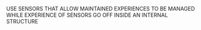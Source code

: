 USE SENSORS THAT ALLOW MAINTAINED EXPERIENCES TO BE MANAGED WHILE EXPERIENCE OF SENSORS GO OFF INSIDE AN INTERNAL STRUCTURE
